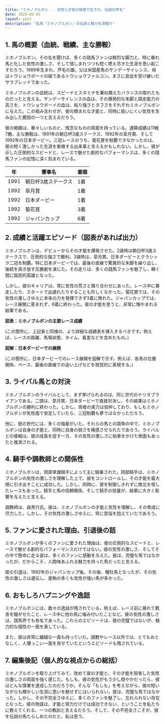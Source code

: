 ```yaml
---
title: "ミホノブルボン -  気性と才能の狭間で生きた、伝説の芦毛"
date: 2025-05-03
layout: post
description: "名馬『ミホノブルボン』の伝説と魅力を深堀り"
---
```


## 1. 馬の概要（血統、戦績、主な勝鞍）

ミホノブルボン。その名を聞けば、多くの競馬ファンは鮮烈な脚力と、時に暴れ馬と化した気性の激しさ、そして惜しまれつつも短く燃え尽きた生涯を思い起こすだろう。1989年生まれ、芦毛の雄。父は米国産馬のサンデーサイレンス、母はトウショウボーイの娘であるトウショウファルコン。まさに良血を受け継いだサラブレッドであった。

ミホノブルボンの血統は、スピードとスタミナを兼ね備えたバランスの取れたものだったと言える。サンデーサイレンスの血は、その爆発的な末脚と競走能力の高さを、トウショウボーイの血は、粘り強さとタフさをそれぞれミホノブルボンに与えた。この組み合わせが、彼の類まれな才能と、同時に扱いにくい気性を生み出した要因の一つと言えるだろう。

彼の戦績は、華々しいものと、残念なものの両面を持っている。通算成績は11戦7勝。主な勝鞍は、1991年の朝日杯3歳ステークス、1992年の皐月賞、そして1992年の日本ダービー。三冠レースのうち、菊花賞を制覇できなかったのは、彼の短く激しかった生涯を象徴する出来事と言えるかもしれない。しかし、彼が示した圧倒的なスピードと、レースで魅せた劇的なパフォーマンスは、多くの競馬ファンの記憶に深く刻まれている。

| 年 | 賽事名 | 着順 |
|---|---|---|
| 1991 | 朝日杯3歳ステークス | 1着 |
| 1992 | 皐月賞 | 1着 |
| 1992 | 日本ダービー | 1着 |
| 1992 | 菊花賞 | 3着 |
| 1992 | ジャパンカップ | 6着 |


## 2. 成績と活躍エピソード（図表があれば出力）

ミホノブルボンは、デビューからその才能を爆発させた。2歳時は朝日杯3歳ステークスで、圧倒的な強さで勝利。3歳時は、皐月賞、日本ダービーとクラシック二冠を制覇。特に日本ダービーでは、最後の直線で驚異的な末脚を繰り出し、後続を突き放す圧勝劇を演じた。その走りは、多くの競馬ファンを魅了し、瞬く間に国民的英雄となった。

しかし、彼のキャリアは、常に気性の荒さと隣り合わせにあった。レース中に暴走したり、スタートで出遅れたりすることも珍しくなかった。菊花賞では、その気性の激しさゆえに本来の力を発揮できず3着に敗れた。ジャパンカップでは、レース展開に恵まれず、6着に終わった。彼の才能を思うと、非常に悔やまれる結果である。

**図表：ミホノブルボンの主要レース成績**

(この箇所に、上記表と同様の、より詳細な成績表を挿入するべきです。例えば、レースの距離、馬場状態、タイム、着差などを含めたもの。)

**図解：日本ダービーでの展開**

(この箇所に、日本ダービーでのレース展開を図解で示す。例えば、各馬の位置関係、ペース、最後の直線での追い上げなどを視覚的に表現する。)


## 3. ライバル馬との対決

ミホノブルボンのライバルとして、まず挙げられるのは、同じ世代のナリタブライアンである。二頭は、皐月賞、日本ダービーで直接対決し、その結果はミホノブルボンの勝利に終わった。しかし、両者の実力は伯仲しており、もしもミホノブルボンが気性面で安定していたら、三冠制覇も夢ではなかっただろう。

他に、彼の世代には、多くの強豪がいた。それらの馬との競争の中で、ミホノブルボンは自身の才能と、同時に自身の弱さを痛感させられたであろう。ライバルとの接戦は、彼の成長を促す一方、その気性の激しさに拍車をかけた側面もあったと推測される。


## 4. 騎手や調教師との関係性

ミホノブルボンは、岡部幸雄騎手によって主に騎乗された。岡部騎手は、ミホノブルボンの気性の激しさを理解した上で、彼をコントロールし、その才能を最大限に引き出すことに成功した。しかし、同時に、彼を制御しきれずに敗北を喫したレースもあった。騎手と馬の信頼関係、そして騎手の技量が、結果に大きく影響を与えたと言える。

調教師は、森秀行氏。彼は、ミホノブルボンの才能と気性を理解し、その育成に尽力した。しかし、その気性の激しさゆえに、常に苦悩を抱えていたであろう。


## 5. ファンに愛された理由、引退後の話

ミホノブルボンが多くのファンに愛された理由は、彼の圧倒的なスピードと、レースで魅せる劇的なパフォーマンスだけではない。彼の気性の激しさ、そしてその中で懸命に走る姿は、多くのファンに感動を与えた。彼は、完璧な馬ではなかったが、だからこそ、人間味あふれる魅力を持った馬だったと言える。

彼の引退は、1992年のジャパンカップ後。その後、種牡馬となったが、その気性の激しさは遺伝し、産駒の多くも気性が強い馬が多かった。


## 6. おもしろハプニングや逸話

ミホノブルボンには、数々の逸話が残されている。例えば、レース前に暴れて厩舎を騒がせたこと、レース中に他の馬に噛み付いたことなど。彼の気性の激しさは、競馬界でも有名であった。これらのエピソードは、彼の完璧ではないが、魅力的な個性の一面を表している。

また、彼は非常に繊細な一面も持っていた。調教やレース以外では、とてもおとなしく、人懐っこい一面を見せていたというエピソードも残されている。


## 7. 編集後記（個人的な視点からの総括）

ミホノブルボンを取り上げてみて、改めて彼の才能と、その才能を阻害した気性の激しさの両面を強く感じた。もしも、彼の気性がもう少し穏やかだったら、彼はどんな偉業を達成したのだろうか。そんな「もしも」を考えながら、彼の短いながらも輝かしい生涯に思いを馳せずにはいられない。彼は、完璧な馬ではなかった。しかし、その不完全さゆえに、多くのファンを魅了し、忘れられない存在となった。彼の物語は、才能と努力だけでは成功できない、ということを私たちに教えてくれる、一つの教訓と言えるだろう。そして、その不完全さこそが、彼を伝説の馬たらしめたのだと、私は思う。
